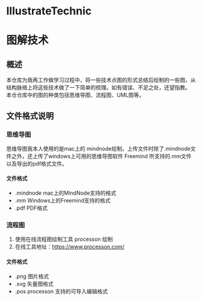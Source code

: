 # IllustrateTechnic
# 图解技术

## 概述

本仓库为我再工作做学习过程中，将一些技术点图的形式总结后绘制的一些图，从结构脉络上将这些技术做了一下简单的梳理。如有错误、不足之处，还望指教。
本仓仓库中的图的种类包括思维导图、流程图、UML图等。
## 文件格式说明
### 思维导图
思维导图我本人使用的是mac上的 mindnode绘制，上传文件时除了.mindnode文件之外，还上传了windows上可用的思维导图软件 Freemind 所支持的.mm文件以及导出的pdf格式文件。

#### 文件格式
* .mindnode mac上的MindNode支持的格式
* .mm	      Windows上的Freemind支持的格式
* .pdf      PDF格式


### 流程图
1. 使用在线流程图绘制工具 processon 绘制 
2. 在线工具地址：https://www.processon.com/

#### 文件格式
* .png  图片格式
* .svg  矢量图格式
* .pos  processon 支持的可导入编辑格式


